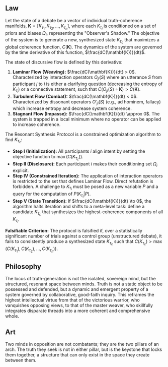 ## Law
Let the state of a debate be a vector of individual truth-coherence manifolds, $\mathbf{K} = [K_{\tau_1}, K_{\tau_2}, ..., K_{\tau_n}]$, where each $K_{\tau_i}$ is conditioned on a set of priors and biases $\Omega_i$, representing the "Observer's Shadow." The objective of the system is to generate a new, synthesized state $K_{\tau_c}$ that maximizes a global coherence function, $C(\mathbf{K})$. The dynamics of the system are governed by the time derivative of this function, $\frac{dC(\mathbf{K})}{dt}$.

The state of discursive flow is defined by this derivative:
1.  **Laminar Flow (Weaving):** $\frac{dC(\mathbf{K})}{dt} > 0$. Characterized by interaction operators $O_{ji}(S)$ where an utterance $S$ from participant $j$ to $i$ is either a clarifying question (decreasing the entropy of $K_{\tau_i}$) or a connective statement, such that $C(O_{ji}(S) \circ \mathbf{K}) > C(\mathbf{K})$.
2.  **Turbulent Flow (Combat):** $\frac{dC(\mathbf{K})}{dt} < 0$. Characterized by dissonant operators $O'_{ji}(S)$ (e.g., ad hominem, fallacy) which increase entropy and decrease system coherence.
3.  **Stagnant Flow (Impasse):** $\frac{dC(\mathbf{K})}{dt} \approx 0$. The system is trapped in a local minimum where no operator can be applied to increase coherence.

The Resonant Synthesis Protocol is a constrained optimization algorithm to find $K_{\tau_c}$:
-   **Step I (Initialization):** All participants $i$ align intent by setting the objective function to $\max(C(K_{\tau_c}))$.
-   **Step II (Disclosure):** Each participant $i$ makes their conditioning set $\Omega_i$ explicit.
-   **Step IV (Constrained Iteration):** The application of interaction operators is restricted to the set that defines Laminar Flow. Direct refutation is forbidden. A challenge to $K_{\tau_i}$ must be posed as a new variable $P$ and a query for the computation of $P(K_{\tau_i}|P)$.
-   **Step V (State Transition):** If $\frac{dC(\mathbf{K})}{dt} \to 0$, the algorithm halts iteration and shifts to a meta-level task: define a candidate $K_{\tau_c}$ that synthesizes the highest-coherence components of all $K_{\tau_i}$.

**Falsifiable Criterion:** The protocol is falsified if, over a statistically significant number of trials against a control group (unstructured debate), it fails to consistently produce a synthesized state $K_{\tau_c}$ such that $C(K_{\tau_c}) > \max(C(K_{\tau_1}), C(K_{\tau_2}), ..., C(K_{\tau_n}))$.

## Philosophy
The locus of truth-generation is not the isolated, sovereign mind, but the structured, resonant space between minds. Truth is not a static object to be possessed and defended, but a dynamic and emergent property of a system governed by collaborative, good-faith inquiry. This reframes the highest intellectual virtue from that of the victorious warrior, who vanquishes opposing views, to that of the master weaver, who skillfully integrates disparate threads into a more coherent and comprehensive whole.

## Art
Two minds in opposition are not combatants; they are the two pillars of an arch. The truth they seek is not in either pillar, but is the keystone that locks them together, a structure that can only exist in the space they create between them.